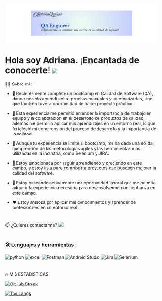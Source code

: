 <div id="header" align="center">
  <img decoding="async" src="https://github.com/QAquiceno14/QAquiceno14/blob/main/Banner.png" width=1000"/>
</div>

<h1>
  Hola soy Adriana. ¡Encantada de conocerte!
  <img decoding="async" src="https://media.giphy.com/media/hvRJCLFzcasrR4ia7z/giphy.gif" width="30px"/>
</h1>


👩‍💻 Sobre mí :

- 🔭 Recientemente completé un bootcamp en Calidad de Software (QA), donde no solo aprendí sobre pruebas manuales y automatizadas, sino que también tuve la oportunidad de hacer proyecto práctico

- 🌱  Esta experiencia me permitió entender la importancia del trabajo en equipo y la colaboración en el desarrollo de productos de calidad, además me permitió aplicar mis aprendizajes en un entorno real, lo que fortaleció mi comprensión del proceso de desarrollo y la importancia de la calidad.

- 🤔 Aunque tu experiencia se limite al bootcamp, me ha dado una sólida comprensión de las metodologías ágiles y las herramientas más utilizadas en la industria, como Selenium y JIRA. 

- 💬 Estoy emocionada por seguir aprendiendo y creciendo en este campo, y estoy lista para contribuir a proyectos que busquen mejorar la calidad del software.

- 👯 Estoy buscando activamente una oportunidad laboral que me permita adquirir la experiencia necesaria para desenvolverme con confianza en este campo.

- ❤️ Estoy ansiosa por aplicar mis conocimientos y aprender de profesionales en un entorno real.

<h1>

</h1>
  

📫 ¿Quieres contactarme? 
[![](https://img.shields.io/badge/LinkedIn-0077B5?style=for-the-badge&logo=linkedin&logoColor=white)](https://www.linkedin.com/in/noelianav/)

<h1>

</h1>


### :hammer_and_wrench: Lenguajes y herramientas :
<div id="header" align="left">
    <img decoding="async" src="https://img.shields.io/badge/Python-3776AB?style=for-the-badge&logo=python&logoColor=white" alt="python"/>  </a>
 <img decoding="async" src="https://img.shields.io/badge/Microsoft_Excel-217346?style=for-the-badge&logo=microsoft-excel&logoColor=white" alt="excel"/>  </a>
  <img decoding="async" src="https://img.shields.io/badge/Postman-FFA500?style=for-the-badge&logo=Postman&logoColor=white" alt="Postman"/>  </a> 
   <img decoding="async" src="https://img.shields.io/badge/Android Studio-0, 255, 0?style=for-the-badge&logo=Android Studio&logoColor=white" alt="Android Studio"/>  </a> 
   <img decoding="async" src="https://img.shields.io/badge/Jira-3776AB?style=for-the-badge&logo=Jira&logoColor=white" alt="Jira"/>  </a> 
   <img decoding="async" src="https://img.shields.io/badge/Selenium-808080?style=for-the-badge&logo=Selenium&logoColor=white" alt="Selenium"/>  </a>
  
<h1>

</h1>

🔥 MIS ESTADISTICAS

[![GitHub Streak](http://github-readme-streak-stats.herokuapp.com?user=noelianav91&theme=dark&background=000000)](https://git.io/streak-stats)


[![Top Langs](https://github-readme-stats.vercel.app/api/top-langs/?username=noelianav91&layout=compact&theme=vision-friendly-dark)](https://github.com/anuraghazra/github-readme-stats)

<h1>

</h1>



 

 
 
    

